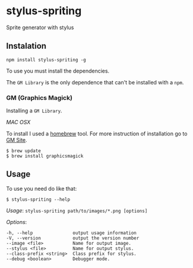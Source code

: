 stylus-spriting
===============

Sprite generator with stylus

Instalation
-----------

	npm install stylus-spriting -g

To use you must install the dependencies.

The ```GM Library``` is the only dependence that can't be installed with a ```npm```.

### GM (Graphics Magick)

Installing a ```GM Library```.

_MAC OSX_

To install I used a [homebrew](http://mxcl.github.com/homebrew/) tool. For more instruction of installation go to [GM Site](http://www.graphicsmagick.org/).

	$ brew update
	$ brew install graphicsmagick

Usage
-----

To use you need do like that:

	$ stylus-spriting --help


*Usage*: ```stylus-spriting path/to/images/*.png [options]```

*Options*:

    -h, --help               output usage information
    -V, --version            output the version number
    --image <file>           Name for output image.
    --stylus <file>          Name for output stylus.
    --class-prefix <string>  Class prefix for stylus.
    --debug <boolean>        Debugger mode.